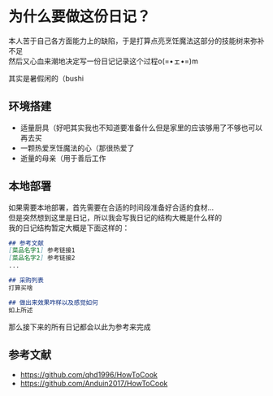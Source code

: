 # 为什么要做这份日记？
本人苦于自己各方面能力上的缺陷，于是打算点亮烹饪魔法这部分的技能树来弥补不足  
然后又心血来潮地决定写一份日记记录这个过程o(=•ェ•=)m  


其实是暑假闲的（bushi

## 环境搭建
* 适量厨具（好吧其实我也不知道要准备什么但是家里的应该够用了不够也可以再去买  
* 一颗热爱烹饪魔法的心（那很热爱了  
* 逝量的母亲（用于善后工作  

## 本地部署
如果需要本地部署，首先需要在合适的时间段准备好合适的食材...  
但是突然想到这里是日记，所以我会写我日记的结构大概是什么样的  
我的日记结构暂定大概是下面这样的：  
```markdown
## 参考文献  
[菜品名字1] 参考链接1  
[菜品名字2] 参考链接2
...

## 采购列表
打算买啥    

## 做出来效果咋样以及感觉如何
如上所述  

```
那么接下来的所有日记都会以此为参考来完成  

## 参考文献
* https://github.com/qhd1996/HowToCook
* https://github.com/Anduin2017/HowToCook
